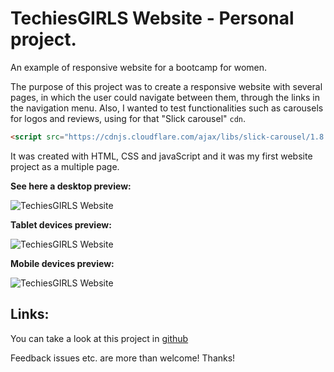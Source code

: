 # TechiesGIRLS Website - Personal project.

An example of responsive website for a bootcamp for women.

The purpose of this project was to create a responsive website with several pages, in which the user could navigate between them, through the links in the navigation menu. Also, I wanted to test functionalities such as carousels for logos and reviews, using for that "Slick carousel" ```cdn```.

```HTML
<script src="https://cdnjs.cloudflare.com/ajax/libs/slick-carousel/1.8.1/slick.min.js" integrity="sha512-XtmMtDEcNz2j7ekrtHvOVR4iwwaD6o/FUJe6+Zq+HgcCsk3kj4uSQQR8weQ2QVj1o0Pk6PwYLohm206ZzNfubg==" crossorigin="anonymous" referrerpolicy="no-referrer"></script>
```

It was created with HTML, CSS and javaScript and it was my first website project as a multiple page.


**See here a desktop preview:**

![TechiesGIRLS Website](https://res.cloudinary.com/drpcjt13x/image/upload/v1632308449/Proyectos/TechiesGIRLS-website/TechiesGIRLS-Home_vrgopn.jpg "TechiesGIRLS Website")



**Tablet devices preview:**

![TechiesGIRLS Website](https://res.cloudinary.com/drpcjt13x/image/upload/v1632309779/Proyectos/TechiesGIRLS-website/TechiesGIRLS-iPad_nr8xjk.jpg "TechiesGIRLS Website")



**Mobile devices preview:**

![TechiesGIRLS Website](https://res.cloudinary.com/drpcjt13x/image/upload/v1632309819/Proyectos/TechiesGIRLS-website/TechiesGIRLS-iPhone_owb32g.jpg "TechiesGIRLS Website")



## Links:
You can take a look at this project in [github](https://guacig.github.io/techiesgirls-website/)


Feedback issues etc. are more than welcome! Thanks!
